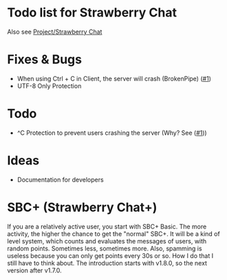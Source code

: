 # Todo list for Strawberry Chat
Also see [Project/Strawberry Chat](https://github.com/orgs/Strawberry-Foundations/projects/1/views/1)

# Fixes & Bugs
- When using Ctrl + C in Client, the server will crash (BrokenPipe) ([#1](https://github.com/Strawberry-Foundations/strawberry-chat/issues/1))
- UTF-8 Only Protection

# Todo
- ^C Protection to prevent users crashing the server (Why? See ([#1](https://github.com/Strawberry-Foundations/strawberry-chat/issues/1)))

# Ideas
- Documentation for developers

# SBC+ (Strawberry Chat+)
If you are a relatively active user, you start with SBC+ Basic. The more activity, the higher the chance to get the "normal" SBC+. 
It will be a kind of level system, which counts and evaluates the messages of users, with random points. Sometimes less, sometimes more. 
Also, spamming is useless because you can only get points every 30s or so. How I do that I still have to think about. 
The introduction starts with v1.8.0, so the next version after v1.7.0.